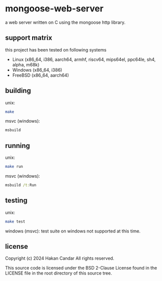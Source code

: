 # mongoose-web-server

a web server written on C using the mongoose http library.

## support matrix

this project has been tested on following systems

- Linux (x86_64, i386, aarch64, armhf, riscv64, mips64el, ppc64le, sh4, alpha, m68k)
- Windows (x86_64, i386)
- FreeBSD (x86_64, aarch64)

## building
unix:
```sh
make
```

msvc (windows):
```cmd
msbuild
```

## running
unix:
```sh
make run
```

msvc (windows):
```cmd
msbuild /t:Run
```

## testing
unix:
```sh
make test
```

windows (msvc): test suite on windows not supported at this time.

## license
Copyright (c) 2024 Hakan Candar All rights reserved.

This source code is licensed under the BSD 2-Clause License found in the LICENSE file in the root directory of this source tree.
